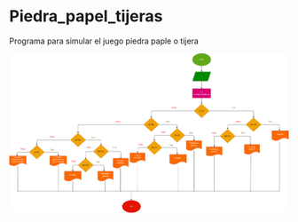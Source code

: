 # Piedra_papel_tijeras
Programa para simular el juego piedra paple o tijera 

![Diagrama de flujo](diagrama.png "Diagrama de flujo")